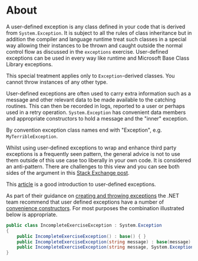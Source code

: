 # About

A user-defined exception is any class defined in your code that is derived from `System.Exception`. It is subject to all the rules of class inheritance but in addition the compiler and language runtime treat such classes in a special way allowing their instances to be thrown and caught outside the normal control flow as discussed in the `exceptions` exercise. User-defined exceptions can be used in every way like runtime and Microsoft Base Class Library exceptions.

This special treatment applies only to `Exception`-derived classes. You cannot throw instances of any other type.

User-defined exceptions are often used to carry extra information such as a message and other relevant data to be made available to the catching routines. This can then be recorded in logs, reported to a user or perhaps used in a retry operation. `System.Exception` has convenient data members and appropriate constructors to hold a message and the "inner" exception.

By convention exception class names end with "Exception", e.g. `MyTerribleException`.

Whilst using user-defined exceptions to wrap and enhance third party exceptions is a frequently seen pattern, the general advice is not to use them outside of this use case too liberally in your own code. It is considered an anti-pattern. There are challenges to this view and you can see both sides of the argument in this [Stack Exchange post][se-exceptions].

This [article][create-user-defined-exceptions] is a good introduction to user-defined exceptions.

As part of their guidance on [creating and throwing exceptions][exceptions-guidance] the .NET team recommend that user defined exceptions have a number of [convenience constructors][convenience-constructors]. For most purposes the combination illustrated below is appropriate.

```csharp
public class IncompleteExerciseException : System.Exception
{
    public IncompleteExerciseException() : base() { }
    public IncompleteExerciseException(string message) : base(message) { }
    public IncompleteExerciseException(string message, System.Exception inner) : base(message, inner) { }
}
```

[create-user-defined-exceptions]: https://docs.microsoft.com/en-us/dotnet/standard/exceptions/how-to-create-user-defined-exceptions
[se-exceptions]: https://softwareengineering.stackexchange.com/questions/189222/are-exceptions-as-control-flow-considered-a-serious-antipattern-if-so-why
[exceptions-guidance]: https://docs.microsoft.com/en-us/dotnet/csharp/programming-guide/exceptions/creating-and-throwing-exceptions
[convenience-constructors]: https://docs.microsoft.com/en-us/dotnet/csharp/programming-guide/exceptions/creating-and-throwing-exceptions#defining-exception-classes
